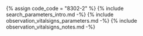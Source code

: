{% assign code_code = "8302-2" %}
{% include search_parameters_intro.md -%}
{% include observation_vitalsigns_parameters.md -%}
{% include observation_vitalsigns_notes.md -%}